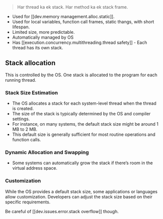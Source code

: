 
> Har thread ka ek stack. Har method ka ek stack frame.

- Used for [[dev.memory management.alloc.static]].
- Used for local variables, function call frames, static thangs, with short lifespan.
- Limited size, more predictable.
- Automatically managed by OS
- Has [[execution.concurrency.multithreading.thread safety]] - Each thread has its own stack.

## Stack allocation

This is controlled by the OS. One stack is allocated to the program for each running thread.

### Stack Size Estimation

- The OS allocates a stack for each system-level thread when the thread is created.
- The size of the stack is typically determined by the OS and compiler settings.
- For instance, on many systems, the default stack size might be around 1 MB to 2 MB.
- This default size is generally sufficient for most routine operations and function calls.


### Dynamic Allocation and Swapping


- Some systems can automatically grow the stack if there’s room in the virtual address space.


### Customization

While the OS provides a default stack size, some applications or languages allow customization. Developers can adjust the stack size based on their specific requirements.

Be careful of [[dev.issues.error.stack overflow]] though.